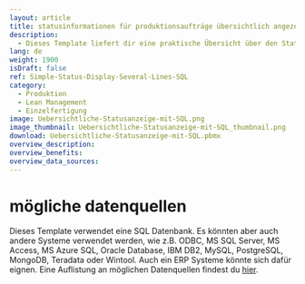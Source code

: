 ```yaml
---
layout: article
title: statusinformationen für produktionsaufträge übersichtlich angezeigt ― dein dashboard mit SQL datenanbindung
description: 
  - Dieses Template liefert dir eine praktische Übersicht über den Status mehrerer Produktionslinien und basiert auf einer SQL Datenbank. Es zeigt sowohl den Fortschritt der Produktionslinien als auch der einzelnen Arbeitsgänge an. Für unkompliziertes Monitoring deiner Produktionsaufträge jetzt einfach Template herunterladen!
lang: de
weight: 1900
isDraft: false
ref: Simple-Status-Display-Several-Lines-SQL
category:
  - Produktion
  - Lean Management
  - Einzelfertigung
image: Uebersichtliche-Statusanzeige-mit-SQL.png
image_thumbnail: Uebersichtliche-Statusanzeige-mit-SQL_thumbnail.png
download: Uebersichtliche-Statusanzeige-mit-SQL.pbmx
overview_description:
overview_benefits:
overview_data_sources:
---
```


# mögliche datenquellen

Dieses Template verwendet eine SQL Datenbank. Es könnten aber auch andere Systeme verwendet werden, wie z.B. ODBC, MS SQL Server, MS Access, MS Azure SQL, Oracle Database, IBM DB2, MySQL, PostgreSQL, MongoDB, Teradata oder Wintool. Auch ein ERP Systeme könnte sich dafür eignen. Eine Auflistung an möglichen Datenquellen findest du [hier](https://peakboard.com/produkt/peakboard-versionen/#schnittstellen).